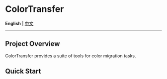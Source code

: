 # ColorTransfer

**English** | [中文](README_zh.md)

---

## Project Overview

ColorTransfer provides a suite of tools for color migration tasks.

## Quick Start
```bash

```